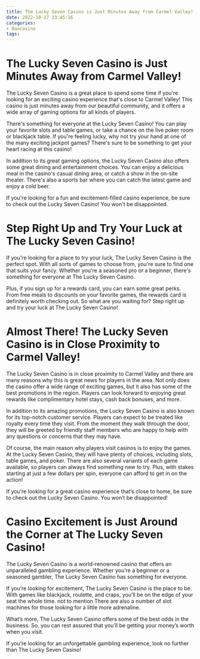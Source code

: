 ```yaml
---
title: The Lucky Seven Casino is Just Minutes Away from Carmel Valley!
date: 2022-10-27 23:45:16
categories:
- Baocasino
tags:
---
```



#  The Lucky Seven Casino is Just Minutes Away from Carmel Valley!

The Lucky Seven Casino is a great place to spend some time if you're looking for an exciting casino experience that's close to Carmel Valley! This casino is just minutes away from our beautiful community, and it offers a wide array of gaming options for all kinds of players.

There's something for everyone at the Lucky Seven Casino! You can play your favorite slots and table games, or take a chance on the live poker room or blackjack table. If you're feeling lucky, why not try your hand at one of the many exciting jackpot games? There's sure to be something to get your heart racing at this casino!

In addition to its great gaming options, the Lucky Seven Casino also offers some great dining and entertainment choices. You can enjoy a delicious meal in the casino's casual dining area, or catch a show in the on-site theater. There's also a sports bar where you can catch the latest game and enjoy a cold beer.

If you're looking for a fun and excitement-filled casino experience, be sure to check out the Lucky Seven Casino! You won't be disappointed.

#  Step Right Up and Try Your Luck at The Lucky Seven Casino!

If you're looking for a place to try your luck, The Lucky Seven Casino is the perfect spot. With all sorts of games to choose from, you're sure to find one that suits your fancy. Whether you're a seasoned pro or a beginner, there's something for everyone at The Lucky Seven Casino.

Plus, if you sign up for a rewards card, you can earn some great perks. From free meals to discounts on your favorite games, the rewards card is definitely worth checking out. So what are you waiting for? Step right up and try your luck at The Lucky Seven Casino!

#  Almost There! The Lucky Seven Casino is in Close Proximity to Carmel Valley!

The Lucky Seven Casino is in close proximity to Carmel Valley and there are many reasons why this is great news for players in the area. Not only does the casino offer a wide range of exciting games, but it also has some of the best promotions in the region. Players can look forward to enjoying great rewards like complimentary hotel stays, cash back bonuses, and more.

In addition to its amazing promotions, the Lucky Seven Casino is also known for its top-notch customer service. Players can expect to be treated like royalty every time they visit. From the moment they walk through the door, they will be greeted by friendly staff members who are happy to help with any questions or concerns that they may have.

Of course, the main reason why players visit casinos is to enjoy the games. At the Lucky Seven Casino, they will have plenty of choices, including slots, table games, and poker. There are also several variants of each game available, so players can always find something new to try. Plus, with stakes starting at just a few dollars per spin, everyone can afford to get in on the action!

If you’re looking for a great casino experience that’s close to home, be sure to check out the Lucky Seven Casino. You won’t be disappointed!

#  Casino Excitement is Just Around the Corner at The Lucky Seven Casino!

The Lucky Seven Casino is a world-renowned casino that offers an unparalleled gambling experience. Whether you’re a beginner or a seasoned gambler, The Lucky Seven Casino has something for everyone.

If you’re looking for excitement, The Lucky Seven Casino is the place to be. With games like blackjack, roulette, and craps, you’ll be on the edge of your seat the whole time. not to mention There are also a number of slot machines for those looking for a little more adrenaline.

What’s more, The Lucky Seven Casino offers some of the best odds in the business. So, you can rest assured that you’ll be getting your money’s worth when you visit.

If you’re looking for an unforgettable gambling experience, look no further than The Lucky Seven Casino!